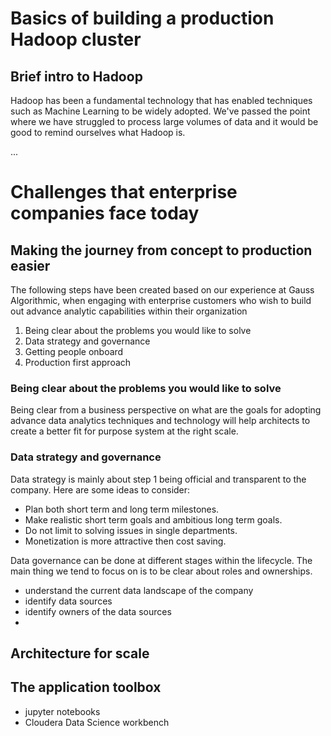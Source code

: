 # Basics of building a production Hadoop cluster

## Brief intro to Hadoop

Hadoop has been a fundamental technology that has enabled techniques such as Machine Learning to be widely adopted. We've passed the point where we have struggled to process large volumes of data and it would be good to remind ourselves what Hadoop is.

...

# Challenges that enterprise companies face today


## Making the journey from concept to production easier

The following steps have been created based on our experience at Gauss Algorithmic, when engaging with enterprise customers who wish to build out advance analytic capabilities within their organization

1. Being clear about the problems you would like to solve
2. Data strategy and governance
3. Getting people onboard
4. Production first approach

### Being clear about the problems you would like to solve

Being clear from a business perspective on what are the goals for adopting advance data analytics techniques and technology will help architects to create a better fit for purpose system at the right scale.

### Data strategy and governance

Data strategy is mainly about step 1 being official and transparent to the company. Here are some ideas to consider:
* Plan both short term and long term milestones.
* Make realistic short term goals and ambitious long term goals.
* Do not limit to solving issues in single departments.
* Monetization is more attractive then cost saving.

Data governance can be done at different stages within the lifecycle. The main thing we tend to focus on is to be clear about roles and ownerships.
* understand the current data landscape of the company
* identify data sources
* identify owners of the data sources
* 


## Architecture for scale

## The application toolbox

* jupyter notebooks
* Cloudera Data Science workbench
